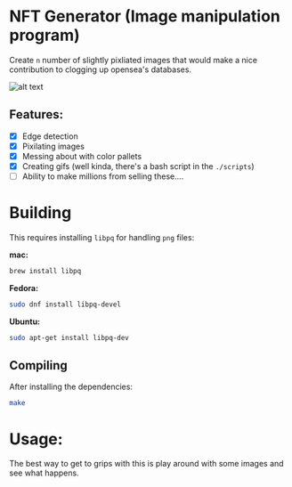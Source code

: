 # NFT Generator (Image manipulation program)

Create `n` number of slightly pixliated images that would make a nice
contribution to clogging up opensea's databases.

![alt text](https://github.com/Jamesbarford/image-processing/examples/out.gif "Example gif")

## Features:
- [x] Edge detection
- [x] Pixilating images
- [x] Messing about with color pallets
- [x] Creating gifs (well kinda, there's a bash script in the `./scripts`)
- [ ] Ability to make millions from selling these....

# Building
This requires installing `libpq` for handling `png` files:

__mac:__
```sh
brew install libpq
```

__Fedora:__
```sh
sudo dnf install libpq-devel

```

__Ubuntu:__
```sh
sudo apt-get install libpq-dev
```

## Compiling
After installing the dependencies:
```sh
make
```

# Usage:
The best way to get to grips with this is play around with some images and see
what happens.
